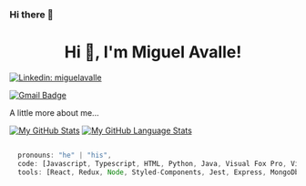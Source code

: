 ### Hi there 👋

<h1 align="center">Hi 👋, I'm Miguel Avalle!</h1>

[![Linkedin: miguelavalle](https://img.shields.io/badge/-miguelavalle-blue?style=flat-square&logo=Linkedin&logoColor=white&link=www.linkedin.com/in/miguel-adrian-avalle)](www.linkedin.com/in/miguel-adrian-avalle)



[![Gmail Badge](https://img.shields.io/badge/-MiguelAvalle-d14836?style=flat-square&logo=Gmail&logoColor=white&link=mailto:mail@avallemiguel)](mailto:avallemiguel@hotmail.com)


 A little more about me...  
 

[![My GitHub Stats](https://github-readme-stats.vercel.app/api/?username=Miguegithub78&count_private=true&theme=tokyonight&showicons=true)]()
[![My GitHub Language Stats](https://github-readme-stats.vercel.app/api/top-langs/?username=Miguegithub78&langs_count=5&theme=tokyonight)]()

```javascript

  pronouns: "he" | "his",
  code: [Javascript, Typescript, HTML, Python, Java, Visual Fox Pro, Visual Basic],
  tools: [React, Redux, Node, Styled-Components, Jest, Express, MongoDb, sequelize, SQL],
  
  

